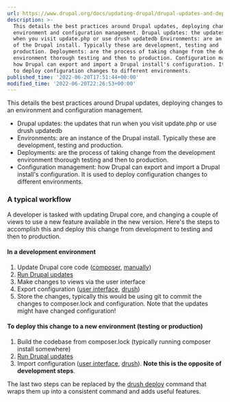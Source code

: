 ```yaml
---
url: https://www.drupal.org/docs/updating-drupal/drupal-updates-and-deployments
description: >-
  This details the best practices around Drupal updates, deploying changes to an
  environment and configuration management. Drupal updates: the updates that run
  when you visit update.php or use drush updatedb Environments: are an instance
  of the Drupal install. Typically these are development, testing and
  production. Deployments: are the process of taking change from the development
  environment thorough testing and then to production. Configuration management:
  how Drupal can export and import a Drupal install's configuration. It is used
  to deploy configuration changes to different environments.
published_time: '2022-06-20T17:51:44+00:00'
modified_time: '2022-06-20T22:26:53+00:00'
---
```

This details the best practices around Drupal updates, deploying changes to an environment and configuration management.

* Drupal updates: the updates that run when you visit update.php or use drush updatedb
* Environments: are an instance of the Drupal install. Typically these are development, testing and production.
* Deployments: are the process of taking change from the development environment thorough testing and then to production.
* Configuration management: how Drupal can export and import a Drupal install's configuration. It is used to deploy configuration changes to different environments.

### A typical workflow

A developer is tasked with updating Drupal core, and changing a couple of views to use a new feature available in the new version. Here's the steps to accomplish this and deploy this change from development to testing and then to production.

#### In a development environment

1. Update Drupal core code ([composer](https://www.drupal.org/docs/updating-drupal/updating-drupal-core-via-composer), [manually](https://www.drupal.org/docs/updating-drupal/updating-drupal-core-manually))
2. [Run Drupal updates](https://www.drupal.org/docs/updating-drupal/updating-drupal-core-via-composer#s-run-database-updates)
3. Make changes to views via the user interface
4. Export configuration ([user interface](https://www.drupal.org/docs/configuration-management/workflow-using-the-drupal-ui), [drush](https://www.drupal.org/docs/configuration-management/workflow-using-drush))
5. Store the changes, typically this would be using git to commit the changes to composer.lock and configuration. Note that the updates might have changed configuration!

#### To deploy this change to a new environment (testing or production)

1. Build the codebase from composer.lock (typically running composer install somewhere)
2. [Run Drupal updates](https://www.drupal.org/docs/updating-drupal/updating-drupal-core-via-composer#s-run-database-updates)
3. Import configuration ([user interface](https://www.drupal.org/docs/configuration-management/workflow-using-the-drupal-ui), [drush](https://www.drupal.org/docs/configuration-management/workflow-using-drush)). **Note this is the opposite of development steps**.

The last two steps can be replaced by the [drush deploy](https://www.drush.org/latest/deploycommand/) command that wraps them up into a consistent command and adds useful features.  
